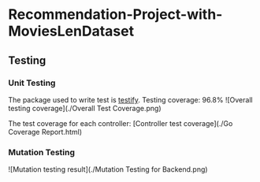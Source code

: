 # Recommendation-Project-with-MoviesLenDataset

## Testing

### Unit Testing
The package used to write test is [testify](https://github.com/stretchr/testify).
Testing coverage: 96.8% 
![Overall testing coverage](./Overall Test Coverage.png)


The test coverage for each controller:
[Controller test coverage](./Go Coverage Report.html)

### Mutation Testing
![Mutation testing result](./Mutation Testing for Backend.png)
